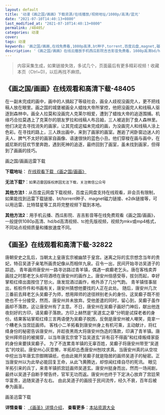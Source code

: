 ```yaml
---
layout: default
title: '动漫《画之国/画画》下载资源/在线播放/视频地址/1080p/高清/蓝光'
date: "2021-07-10T14:40:13+0800"
last_modified_at: "2021-07-10T14:40:13+0800"
permalink: /48405/
categories: 动漫
cover:
tags: 动漫
keywords: '画之国/画画,在线免费看,1080p高清,bt种子,torrent,百度云盘,magnet,磁力链,迅雷下载资源'
description: '《画之国/画画》在线云播放手机西瓜影院吉吉影音免费看，1080p高清bd/hd未删减完整版和tc抢先枪版，mkv/mp4格式，附带bt/torrent种子、magnet/磁力链、百度云盘、网盘资源迅雷下载链接'
---
```


>内容采集生成，如果链接失效，多试几个，页面最后有更多精彩视频！收藏本页（Ctrl+D)，以后再找不麻烦。


## 《画之国/画画》在线观看和高清下载-48405

在一副未完成的画中，画中的人搞起了等级社会，画全人歧视没画完人，更不把线稿人放在眼里。画之国的城堡被画全人蜡烛大帝所掌控，他把没画完人和线稿人驱逐到森林中。画全人拉莫和没画完人克莱尔相爱，遭到了蜡烛大帝的追逐围捕。机缘巧合拉莫遇上了克莱尔的朋友罗拉和线稿人布吕姆，三人被追到了食人森林里。他们决定去寻找消失的画家，让其完成这幅未完成的画，为没画完人和线稿人涂上色彩。在寻找的路上，三人跌出画中，来到了画家的画室。邂逅了闲卧窗边迷人的夫人、脾气不太好的画家自画像、语速很快的蓝色小丑。他们穿梭在画与画中，在威尼斯的狂欢节里奔跑，遇到死神的追逐，最终回到了画室，虽未找到画家，但得到了画画的技巧。</p>


画之国/画画迅雷下载

**下载地址**： [在线观看下载 《画之国/画画》](https://www.993dy.com//vod-detail-id-5223.html) 


**无法下载?**：`如果迅雷因版权原因无法下载，关注微信公众号 `

**其他方法1**：从百度云网盘下载视频，百度云网盘支持在线观看，非会员有限制，如果能找到迅雷下载链接、bt/torrent种子、magnet磁力链接、e2dk链接等，可以用迅雷、比特彗星等工具将完整视频下载到本地。

**其他方法2**：用手机云播、西瓜影院、吉吉影音等在线免费观看《画之国/画画》，一般提供1080p高清、hd/bd高清视频、tc抢先版视频，视频为mkv或mp4格式，不同站点视频质量和播放速度不同。


## 《画圣》在线观看和高清下载-32822

唐朝安史之乱后，当朝太上皇唐玄宗被幽禁于皇宫。迷离之际的玄宗想念当年的贵妃，特召吴道子亲笔所画贵妃像从而相伴九泉。召令一出，民间开始寻访吴道子的踪迹。 青年画师唐安州一路寻访路过青羊镇，偶遇一疯癫老乞头。唐在客栈卖弄画技之时那老乞头却将酒喷在唐安州的画作上。唐安州倍感受辱，拔剑而起，幸好掌柜红绛出面按住了怒火。唐发现酒过画作，格外添了几分气韵。 青羊镇怪事层出，桩桩件件和书画有关，唐安州猜想他要找的人正在此处。 随后，唐安州几次三番前去拜老乞头吴癫子为师，想用拜师的途径辨别老头的身份。这吴癫子既不拒绝也不十分接受，然而，唐安州并未放弃。受他差遣的同时，留心到，吴癫子虽作画却不落款。这让唐安州有了主意。不日，唐安州在吴癫子画好门神后，献出他连夜刻好的方印，请吴癫子落款。方印上赫然是&ldquo;吴道玄之章&rdquo;分明是试探老者的身份。结果客站掌柜红绛三言两语便为吴癫子脱困，反倒是唐安州被人嘲笑，竟拿一个糟老头当宫廷画师。 客栈小二羊拓看到唐安州身上有机可乘，主动献计，将红绛身份的秘密告诉唐安州，并趁夜黑雨大将唐安州伪造的落款，印满了青羊镇。唐安州拜师目的被揭穿，以当年唐玄宗曾下旨吴道玄“非有召不得画”和红绛叛绛家臣的身份来要挟吴癫子。 为了不连累青羊镇的无辜百姓，吴癫子将唐安州带至&ldquo;吴道玄&rdquo;的坟前。唐安州心灰意懒，羊拓却怂恿唐安州刨坟求真。当唐安州真的从空坟中挖出当年唐玄宗御赐镇纸，也由此揭开吴癫子就是隐居的画师吴道子的秘密。正当唐安州以为此举必能回复王命，从此飞黄腾达，却惊闻红绛自尽的死讯。 眼见羊拓引来的兵丁，来青羊镇抓宫廷画师吴道玄。唐安州挺身而出，然而一场闹剧，最终以吴道子自断手臂告终，官军无功而返。唐安州也终于下定决心放弃了宫廷荣华富贵，追随吴道子左右。 由此吴道子的画技于民间流传，经久不衰，百年后被奉为画圣。</p>


画圣迅雷下载

**详情查看**： [《画圣》详情介绍](/movie/32822/)， **查看更多**：[本站资源大全](/movie/t/all/)

